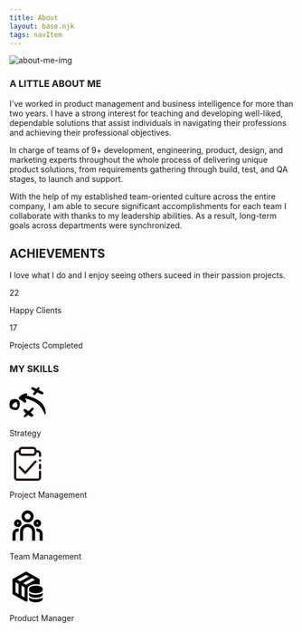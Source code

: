 ```yaml
---
title: About
layout: base.njk
tags: navItem
---
```


<section class="about-me">
    <div class="about-me-text">
        <img src="/images/about-me.jpeg" alt="about-me-img">
        <h3>A LITTLE ABOUT ME</h3>
        <p>
            I've worked in product management and business intelligence for more than two
            years. I have a strong interest for teaching and developing well-liked, dependable
            solutions that assist individuals in navigating their professions and achieving
            their professional objectives.
        </p>
        <p>
            In charge of teams of 9+ development, engineering, product, design, and
            marketing experts throughout the whole process of delivering unique product
            solutions, from requirements gathering through build, test, and QA stages, to
            launch and support.
        </p>
        <p>
            With the help of my established team-oriented culture across the entire
            company, I am able to secure significant accomplishments for each team I
            collaborate with thanks to my leadership abilities. As a result, long-term goals
            across departments were synchronized.
        </p>
    </div>
</section>
<section class="achievements">
    <h2><span>ACHI</span>EVEMENTS</h2>
    <div class="achievements-cards">
        <div class="achievements-card">
            <p>
                <i class="fa fa-quote-left"></i>
                    I love what I do and I enjoy seeing others suceed in their passion projects.
                <i class="fa fa-quote-right"></i></p>
        </div>
        <div class="achievements-card">
            <p>22</p>
            <p>Happy Clients</p>
        </div>
        <div class="achievements-card">
            <p>17</p>
            <p>Projects Completed</p>
        </div>
    </div>
    <div class="skills">
        <h3>MY SKILLS</h3>
        <div class="skill-cards">
            <div class="skill-card">
                <svg width="4rem" height="4rem" viewBox="0 -8.08 96 96" xmlns="http://www.w3.org/2000/svg"><path id="_strategy" data-name="
                            strategy"
                    d="M255.673,478.174a1.293,1.293,0,0,1-.68-1.557,8.854,8.854,0,0,1,2.967-4.944c.77-.686,1.53-1.379,2.256-2.106a.93.93,0,0,0-.059-1.379c-.967-.924-1.942-1.841-2.955-2.718a9.4,9.4,0,0,1-2.661-4.1,3.265,3.265,0,0,1,2.519-4.2,2.489,2.489,0,0,1,.906.133,13.924,13.924,0,0,1,4.692,2.289c1.17.845,2.379,1.633,3.554,2.47a1.53,1.53,0,0,0,1.969-.1,25.014,25.014,0,0,0,5.966-5.775c.815-1.129,2.1-1.626,3.01-2.6.22-.232.789-.228,1.182-.188a9.5,9.5,0,0,1,1.8.4c.835.257,1.175.813,1,2.125a6.768,6.768,0,0,1-2.247,4.073c-1.744,1.748-3.355,3.632-4.988,5.494-.652.742-.565,1.107.245,1.786a17.846,17.846,0,0,0,2.875,2.324,6.768,6.768,0,0,1,2.58,2.939,2.917,2.917,0,0,1-.277,3.471,3.492,3.492,0,0,1-3.4,1.631,11.488,11.488,0,0,1-5.578-2.46c-1-.731-1.984-1.478-2.975-2.217a.9.9,0,0,0-1.131.013c-.423.287-.848.581-1.241.909q-2.248,1.883-4.473,3.782a4.894,4.894,0,0,1-2.83,1.105q-.142.013-.277.013A2.893,2.893,0,0,1,255.673,478.174ZM311,471.941c-1.76-4.294-4.054-8.326-6.2-12.427a52.613,52.613,0,0,0-7.75-10.753,47.391,47.391,0,0,0-15.268-11.376,122.406,122.406,0,0,0-12.427-5.462,52.166,52.166,0,0,0-11.111-2.471.655.655,0,0,0-.495.3.522.522,0,0,0,.112.5,16.686,16.686,0,0,1,3.2,4.1,4.6,4.6,0,0,1,.54,3.287,3.379,3.379,0,0,1-3.69,2.512,8.313,8.313,0,0,1-3.072-1.389c-1.636-1.248-3.375-2.367-4.955-3.682a14.392,14.392,0,0,0-3.682-2.218,9.2,9.2,0,0,1-3.527-2.434,3.12,3.12,0,0,1-.419-3.971c1.732-3.082,1.734-3.081,4.835-4.878.98-.572,1.938-1.178,2.92-1.741,2.407-1.376,4.725-2.924,7.573-3.346a19.155,19.155,0,0,0,2.291-.9,3.188,3.188,0,0,1,2.951.387,2.75,2.75,0,0,1,.509,4.084c-.376.536-1.279.608-1.243,1.469.607.075,1.227.1,1.821.233a44.518,44.518,0,0,1,5.39,1.3c7.559,2.7,15.054,5.55,22,9.667a53.779,53.779,0,0,1,12.146,9.463,23.742,23.742,0,0,1,5.472,8.5c.789,2.327,1.955,4.527,2.945,6.789a3.982,3.982,0,0,1,.409,1.148c.251,2.561.462,5.126.727,8.168-.205,1.376-.436,3.208-.779,5.022a6.279,6.279,0,0,1-.788,1.578A15.113,15.113,0,0,0,311,471.941Zm-90.292-15.656a11.741,11.741,0,0,1-2.17-2.181,4.334,4.334,0,0,1-.825-1.951c-.3-2.141-.528-4.294-.673-6.451a20.593,20.593,0,0,1,1.227-8.194,8.206,8.206,0,0,1,5.136-5.387,14.38,14.38,0,0,1,4.459-1.15,5.213,5.213,0,0,0,1.224-.126c4-1.119,7.509.326,10.909,2.13a5.967,5.967,0,0,1,1.891,1.98,14.435,14.435,0,0,1,2.523,9.087,21.717,21.717,0,0,1-1.416,7.843,15.553,15.553,0,0,1-3.691,5.643,7.92,7.92,0,0,1-5.2,2.408q-.99.08-1.959.081A18.389,18.389,0,0,1,220.709,456.285Zm9.6-3.2a5.909,5.909,0,0,0,5.971-1.507c.373-.35.945-.69,1.023-1.111.3-1.6,1.176-3.146.725-4.813-.562-2.081-1.248-4.128-1.94-6.168a1.615,1.615,0,0,0-1.443-1.009,3.33,3.33,0,0,0-2.066.422c-3.062,1.62-5.309,4.154-7.587,6.653a3.549,3.549,0,0,0-.7,2.624,2.54,2.54,0,0,0,.941,2.483c1.063,1.12,2.074,2.324,3.886,2.127a.854.854,0,0,1,.094-.005A4.557,4.557,0,0,1,230.31,453.081Zm49.423-35.006a2.3,2.3,0,0,1,.031-1.767,19.4,19.4,0,0,1,1.717-2.909,9.71,9.71,0,0,1,1.255-1.36c1.613-1.59,1.529-1.82-.408-3.248a6.5,6.5,0,0,0-1.855-1.094c-1.88-.571-3.091-2-4.4-3.28a5.619,5.619,0,0,1-1.117-1.814,2.209,2.209,0,0,1,1.635-3.077c2.135-.294,4.264-.445,6.244.887,1.526,1.031,3.227,1.809,4.842,2.71a1.5,1.5,0,0,0,1.949-.321,22.809,22.809,0,0,0,2.055-2.294,3.8,3.8,0,0,1,2.89-1.562c1.574-.12,2.442.727,2.168,2.2a12.6,12.6,0,0,1-1.426,4.368,1,1,0,0,0,.433,1.557,17.878,17.878,0,0,0,3.022,1.517,27.208,27.208,0,0,1,5.995,3.137,7.178,7.178,0,0,1,1.792,1.654,2.641,2.641,0,0,1,.331,3.15c-.831,1.443-1.762,2.123-3.134,2.1a6.372,6.372,0,0,1-3.491-1.092c-2.544-1.6-5.524-2.225-8.11-3.716a8.842,8.842,0,0,0-1.165-.4,1.079,1.079,0,0,0-1.345.414c-.777.957-1.515,1.943-2.294,2.9a15.346,15.346,0,0,1-2.013,2.324,4.358,4.358,0,0,1-2.682,1.124A3.35,3.35,0,0,1,279.733,418.074Z"
                    transform="translate(-217.001 -398.934)" /></svg>
                <p>Strategy</p>
            </div>
            <div class="skill-card">
                <svg width="4rem" height="4rem" viewBox="0 0 1024 1024" class="icon" version="1.1"
                    xmlns="http://www.w3.org/2000/svg"><path
                    d="M864 512a32 32 0 0 0-32 32v96a32 32 0 0 0 64 0v-96a32 32 0 0 0-32-32zM881.92 389.44a23.68 23.68 0 0 0-5.76-2.88 19.84 19.84 0 0 0-6.08-1.92 32 32 0 0 0-28.8 8.64A32 32 0 0 0 832 416a32 32 0 1 0 64 0 33.6 33.6 0 0 0-9.28-22.72z"
                    fill="#231815" /><path
                    d="M800 128h-32a96 96 0 0 0-96-96H352a96 96 0 0 0-96 96H224a96 96 0 0 0-96 93.44v677.12A96 96 0 0 0 224 992h576a96 96 0 0 0 96-93.44V736a32 32 0 0 0-64 0v162.56a32 32 0 0 1-32 29.44H224a32 32 0 0 1-32-29.44V221.44A32 32 0 0 1 224 192h32a96 96 0 0 0 96 96h320a96 96 0 0 0 96-96h32a32 32 0 0 1 32 29.44V288a32 32 0 0 0 64 0V221.44A96 96 0 0 0 800 128z m-96 64a32 32 0 0 1-32 32H352a32 32 0 0 1-32-32V128a32 32 0 0 1 32-32h320a32 32 0 0 1 32 32z"
                    fill="#231815" /><path
                    d="M712.32 426.56L448 721.6l-137.28-136.32A32 32 0 0 0 265.6 630.4l160 160a32 32 0 0 0 22.4 9.6 32 32 0 0 0 23.04-10.56l288-320a32 32 0 0 0-47.68-42.88z"
                    fill="#231815" /></svg>
                <p>Project Management</p>
            </div>
            <div class="skill-card">
                <svg width="4rem" height="4rem" viewBox="0 0 24 24" xmlns="http://www.w3.org/2000/svg"><g><path fill="none" d="M0 0h24v24H0z" /><path fill-rule="nonzero"
                    d="M12 11a5 5 0 0 1 5 5v6h-2v-6a3 3 0 0 0-2.824-2.995L12 13a3 3 0 0 0-2.995 2.824L9 16v6H7v-6a5 5 0 0 1 5-5zm-6.5 3c.279 0 .55.033.81.094a5.947 5.947 0 0 0-.301 1.575L6 16v.086a1.492 1.492 0 0 0-.356-.08L5.5 16a1.5 1.5 0 0 0-1.493 1.356L4 17.5V22H2v-4.5A3.5 3.5 0 0 1 5.5 14zm13 0a3.5 3.5 0 0 1 3.5 3.5V22h-2v-4.5a1.5 1.5 0 0 0-1.356-1.493L18.5 16c-.175 0-.343.03-.5.085V16c0-.666-.108-1.306-.309-1.904.259-.063.53-.096.809-.096zm-13-6a2.5 2.5 0 1 1 0 5 2.5 2.5 0 0 1 0-5zm13 0a2.5 2.5 0 1 1 0 5 2.5 2.5 0 0 1 0-5zm-13 2a.5.5 0 1 0 0 1 .5.5 0 0 0 0-1zm13 0a.5.5 0 1 0 0 1 .5.5 0 0 0 0-1zM12 2a4 4 0 1 1 0 8 4 4 0 0 1 0-8zm0 2a2 2 0 1 0 0 4 2 2 0 0 0 0-4z" /></g></svg>
                <p>Team Management</p>
            </div>
            <div class="skill-card">
                <svg width="4rem" height="4rem" viewBox="0 0 512 512" version="1.1" xmlns="http://www.w3.org/2000/svg"
                    xmlns:xlink="http://www.w3.org/1999/xlink"><title>product-management</title><g id="Page-1" stroke="none" stroke-width="1" fill="none" fill-rule="evenodd"><g id="icon" fill="#000000" transform="translate(42.666667, 34.346667)"><path
                        d="M426.247658,366.986259 C426.477599,368.072636 426.613335,369.17172 426.653805,370.281095 L426.666667,370.986667 L426.666667,392.32 C426.666667,415.884149 383.686003,434.986667 330.666667,434.986667 C278.177524,434.986667 235.527284,416.264289 234.679528,393.025571 L234.666667,392.32 L234.666667,370.986667 L234.679528,370.281095 C234.719905,369.174279 234.855108,368.077708 235.081684,366.992917 C240.961696,371.41162 248.119437,375.487081 256.413327,378.976167 C275.772109,387.120048 301.875889,392.32 330.666667,392.32 C360.599038,392.32 387.623237,386.691188 407.213205,377.984536 C414.535528,374.73017 420.909655,371.002541 426.247658,366.986259 Z M192,7.10542736e-15 L384,106.666667 L384.001134,185.388691 C368.274441,181.351277 350.081492,178.986667 330.666667,178.986667 C301.427978,178.986667 274.9627,184.361969 255.43909,193.039129 C228.705759,204.92061 215.096345,223.091357 213.375754,241.480019 L213.327253,242.037312 L213.449,414.75 L192,426.666667 L-2.13162821e-14,320 L-2.13162821e-14,106.666667 L192,7.10542736e-15 Z M426.247658,302.986259 C426.477599,304.072636 426.613335,305.17172 426.653805,306.281095 L426.666667,306.986667 L426.666667,328.32 C426.666667,351.884149 383.686003,370.986667 330.666667,370.986667 C278.177524,370.986667 235.527284,352.264289 234.679528,329.025571 L234.666667,328.32 L234.666667,306.986667 L234.679528,306.281095 C234.719905,305.174279 234.855108,304.077708 235.081684,302.992917 C240.961696,307.41162 248.119437,311.487081 256.413327,314.976167 C275.772109,323.120048 301.875889,328.32 330.666667,328.32 C360.599038,328.32 387.623237,322.691188 407.213205,313.984536 C414.535528,310.73017 420.909655,307.002541 426.247658,302.986259 Z M127.999,199.108 L128,343.706 L170.666667,367.410315 L170.666667,222.811016 L127.999,199.108 Z M42.6666667,151.701991 L42.6666667,296.296296 L85.333,320.001 L85.333,175.405 L42.6666667,151.701991 Z M330.666667,200.32 C383.155809,200.32 425.80605,219.042377 426.653805,242.281095 L426.666667,242.986667 L426.666667,264.32 C426.666667,287.884149 383.686003,306.986667 330.666667,306.986667 C278.177524,306.986667 235.527284,288.264289 234.679528,265.025571 L234.666667,264.32 L234.666667,242.986667 L234.808715,240.645666 C237.543198,218.170241 279.414642,200.32 330.666667,200.32 Z M275.991,94.069 L150.412,164.155 L192,187.259259 L317.866667,117.333333 L275.991,94.069 Z M192,47.4074074 L66.1333333,117.333333 L107.795,140.479 L233.373,70.393 L192,47.4074074 Z"
                        id="Combined-Shape"></path></g></g></svg>
                <p>Product Manager</p>
            </div>
        </div>
    </div>
</section>